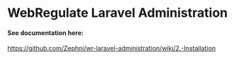 # WebRegulate Laravel Administration
#### See documentation here:
https://github.com/Zephni/wr-laravel-administration/wiki/2.-Installation
